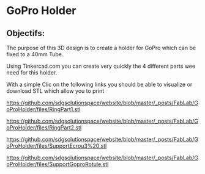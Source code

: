 # GoPro Holder
## Objectifs:
The purpose of this 3D design is to create a holder for GoPro which can be fixed to a 40mm Tube.

Using Tinkercad.com you can create very quickly the 4 different parts wee need for this holder.

With a simple Clic on the following links you should be able to visualize or download STL which allow you to print

https://github.com/sdgsolutionspace/website/blob/master/_posts/FabLab/GoProHolder/files/RingPart1.stl

https://github.com/sdgsolutionspace/website/blob/master/_posts/FabLab/GoProHolder/files/RingPart2.stl

https://github.com/sdgsolutionspace/website/blob/master/_posts/FabLab/GoProHolder/files/SupportEcrou3%20.stl

https://github.com/sdgsolutionspace/website/blob/master/_posts/FabLab/GoProHolder/files/SupportGoproRotule.stl